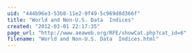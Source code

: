 ```yaml
---
uid: "444b96e3-53b8-11e2-9f49-5c969d8d366f"
title: "World and Non-U.S. Data  Indices"
created: "2012-03-01 22:17:35"
page_url: "http://www.aeaweb.org/RFE/showCat.php?cat_id=6"
filename: "World and Non-U.S. Data  Indices.html"
---
```

